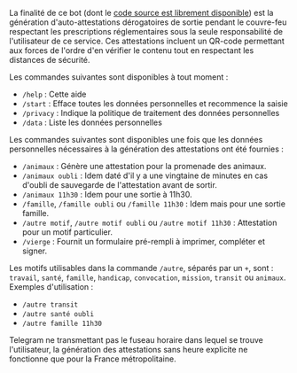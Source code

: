 La finalité de ce bot (dont le [code source est librement disponible](https://github.com/samueltardieu/AusweisBot)) est la génération d'auto-attestations dérogatoires de sortie pendant le couvre-feu respectant les prescriptions réglementaires sous la seule responsabilité de l'utilisateur de ce service. Ces attestations incluent un QR-code permettant aux forces de l'ordre d'en vérifier le contenu tout en respectant les distances de sécurité.

Les commandes suivantes sont disponibles à tout moment :

- `/help` : Cette aide
- `/start` : Efface toutes les données personnelles et recommence la saisie
- `/privacy` : Indique la politique de traitement des données personnelles
- `/data` : Liste les données personnelles

Les commandes suivantes sont disponibles une fois que les données personnelles nécessaires à la génération des attestations ont été fournies :

- `/animaux` : Génère une attestation pour la promenade des animaux.
- `/animaux oubli` : Idem daté d'il y a une vingtaine de minutes en cas d'oubli de sauvegarde de l'attestation avant de sortir.
- `/animaux 11h30` : Idem pour une sortie à 11h30.
- `/famille`, `/famille oubli` ou `/famille 11h30` : Idem mais pour une sortie famille.
- `/autre motif`, `/autre motif oubli` ou `/autre motif 11h30` : Attestation pour un motif particulier.
- `/vierge` : Fournit un formulaire pré-rempli à imprimer, compléter et signer.

Les motifs utilisables dans la commande `/autre`, séparés par un `+`, sont : `travail`, `santé`, `famille`, `handicap`, `convocation`, `mission`, `transit` ou `animaux`. Exemples d'utilisation :

- `/autre transit`
- `/autre santé oubli`
- `/autre famille 11h30`

Telegram ne transmettant pas le fuseau horaire dans lequel se trouve l'utilisateur, la génération des attestations sans heure explicite ne fonctionne que pour la France métropolitaine.

